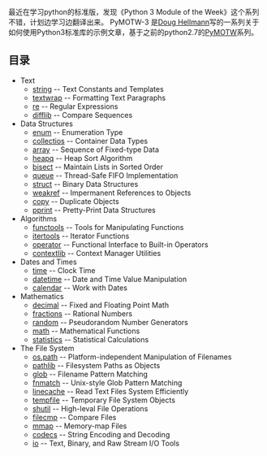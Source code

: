 最近在学习python的标准版，发现《Python 3 Module of the Week》这个系列不错，计划边学习边翻译出来。
PyMOTW-3 是[Doug Hellmann](https://doughellmann.com/blog/)写的一系列关于如何使用Python3标准库的示例文章，基于之前的python2.7的[PyMOTW](https://pymotw.com/2/)系列。

## 目录
* Text
    - [string](https://github.com/chenyang929/python3_module_of_the_week_zh/blob/master/Text/string/string.md) -- Text Constants and Templates
    - [textwrap](https://github.com/chenyang929/python3_module_of_the_week_zh/blob/master/Text/textwrap/textwrap.md) -- Formatting Text Paragraphs
    - [re](https://github.com/chenyang929/python3_module_of_the_week_zh/blob/master/Text/re/re.md) -- Regular Expressions
    - [difflib](https://github.com/chenyang929/python3_module_of_the_week_zh/blob/master/Text/difflib/difflib.md) -- Compare Sequences
* Data Structures
    - [enum](https://github.com/chenyang929/python3_module_of_the_week_zh/blob/master/Data%20Structures/enum/enum.md) -- Enumeration Type
    - [collectios](https://github.com/chenyang929/python3_module_of_the_week_zh/blob/master/Data%20Structures/collections/collections.md) -- Container Data Types
    - [array](https://github.com/chenyang929/python3_module_of_the_week_zh/blob/master/Data%20Structures/array/array.md) -- Sequence of Fixed-type Data
    - [heapq](https://github.com/chenyang929/python3_module_of_the_week_zh/blob/master/Data%20Structures/heapq/heapq.md) -- Heap Sort Algorithm
    - [bisect](https://github.com/chenyang929/python3_module_of_the_week_zh/blob/master/Data%20Structures/bisect/bisect.md) -- Maintain Lists in Sorted Order
    - [queue](https://github.com/chenyang929/python3_module_of_the_week_zh/blob/master/Data%20Structures/queue/queue.md) -- Thread-Safe FIFO Implementation
    - [struct](https://github.com/chenyang929/python3_module_of_the_week_zh/blob/master/Data%20Structures/struct/struct.md) -- Binary Data Structures
    - [weakref](https://github.com/chenyang929/python3_module_of_the_week_zh/blob/master/Data%20Structures/weakref/WEAKREF.md) -- Impermanent References to Objects
    - [copy](https://github.com/chenyang929/python3_module_of_the_week_zh/blob/master/Data%20Structures/copy/copy.md) -- Duplicate Objects
    - [pprint](https://github.com/chenyang929/python3_module_of_the_week_zh/blob/master/Data%20Structures/pprint/pprint.md) -- Pretty-Print Data Structures
* Algorithms
    - [functools]() -- Tools for Manipulating Functions
    - [itertools]() -- Iterator Functions
    - [operator]() -- Functional Interface to Built-in Operators
    - [contextlib]() -- Context Manager Utilities
* Dates and Times
    - [time](https://github.com/chenyang929/python3_module_of_the_week_zh/blob/master/Dates%20and%20Times/time/time.md) -- Clock Time
    - [datetime](https://github.com/chenyang929/python3_module_of_the_week_zh/blob/master/Dates%20and%20Times/datetime/datetime.md) -- Date and Time Value Manipulation
    - [calendar](https://github.com/chenyang929/python3_module_of_the_week_zh/blob/master/Dates%20and%20Times/calendar/calendar.md) -- Work with Dates
* Mathematics
    - [decimal](https://github.com/chenyang929/python3_module_of_the_week_zh/blob/master/Mathematics/decimal/decimal.md) -- Fixed and Floating Point Math
    - [fractions](https://github.com/chenyang929/python3_module_of_the_week_zh/blob/master/Mathematics/fractions/fractions.md) -- Rational Numbers
    - [random](https://github.com/chenyang929/python3_module_of_the_week_zh/blob/master/Mathematics/random/random.md) -- Pseudorandom Number Generators
    - [math](https://github.com/chenyang929/python3_module_of_the_week_zh/blob/master/Mathematics/math/math.md) -- Mathematical Functions
    - [statistics](https://github.com/chenyang929/python3_module_of_the_week_zh/blob/master/Mathematics/statistics/statistics.md) -- Statistical Calculations
* The File System
	- [os.path](https://github.com/chenyang929/python3_module_of_the_week_zh/blob/master/The%20File%20System/os.path/os.path.md) -- Platform-independent Manipulation of Filenames
	- [pathlib](https://github.com/chenyang929/python3_module_of_the_week_zh/blob/master/The%20File%20System/pathlib/pathlib.md) -- Filesystem Paths as Objects
	- [glob](https://github.com/chenyang929/python3_module_of_the_week_zh/blob/master/The%20File%20System/glob/glob.md) -- Filename Pattern Matching
	- [fnmatch](https://github.com/chenyang929/python3_module_of_the_week_zh/blob/master/The%20File%20System/fnmatch/fnmatch.md) -- Unix-style Glob Pattern Matching
	- [linecache](https://github.com/chenyang929/python3_module_of_the_week_zh/blob/master/The%20File%20System/linecache/linecache.md) -- Read Text Files System Efficiently
	- [tempfile](https://github.com/chenyang929/python3_module_of_the_week_zh/blob/master/The%20File%20System/tempfile/tempfile.md) -- Temporary File System Objects
	- [shutil](https://github.com/chenyang929/python3_module_of_the_week_zh/blob/master/The%20File%20System/shutil/shutil.md) -- High-leval File Operations
	- [filecmp]() -- Compare Files
	- [mmap]() -- Memory-map Files
	- [codecs]() -- String Encoding and Decoding
	- [io]() -- Text, Binary, and Raw Stream I/O Tools




